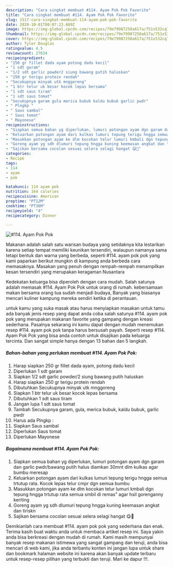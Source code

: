 ```yaml
---
description: "Cara singkat membuat #114. Ayam Pok Pok Favorite"
title: "Cara singkat membuat #114. Ayam Pok Pok Favorite"
slug: 1517-cara-singkat-membuat-114-ayam-pok-pok-favorite
date: 2020-10-01T00:07:23.609Z
image: https://img-global.cpcdn.com/recipes/79e79987250a617a/751x532cq70/114-ayam-pok-pok-foto-resep-utama.jpg
thumbnail: https://img-global.cpcdn.com/recipes/79e79987250a617a/751x532cq70/114-ayam-pok-pok-foto-resep-utama.jpg
cover: https://img-global.cpcdn.com/recipes/79e79987250a617a/751x532cq70/114-ayam-pok-pok-foto-resep-utama.jpg
author: Tyler Douglas
ratingvalue: 4.5
reviewcount: 27634
recipeingredient:
- "250 gr fillet dada ayam potong dadu kecil"
- "1 sdt garam"
- "1/2 sdt garlic powder2 siung bawang putih haluskan"
- "250 gr terigu protein rendah"
- "Secukupnya minyak utk mnggoreng"
- "1 btr telur uk besar kocok lepas bersama"
- "1 sdt saus tiram"
- "1 sdt saus tomat"
- "Secukupnya garam gula merica bubuk kaldu bubuk garlic pwdr"
- " Plngkp "
- " Saus sambal"
- " Saus tomat"
- " Mayonese"
recipeinstructions:
- "Siapkan semua bahan yg diperlukan, lumuri potongan ayam dgn garam dan garlic pwdr/bawang putih halus diamkan 30mnt dlm kulkas agar bumbu meresap"
- "Keluarkan potongan ayam dari kulkas lumuri tepung terigu hngga semua trtutup rata. Kocok lepas telur cmpr dgn semua bumbu"
- "Masukkan potongan ayam ke dlm kocokan telur lumuri kmbali dgn tepung hngga trtutup rata semua smbil di remas&#34; agar hsil gorenganny keriting"
- "Goreng ayam yg sdh dlumuri tepung hngga kuning keemasan angkat dan tiriskn"
- "Sajikan bersama cocolan sesuai selera selagi hangat 😋🍗"
categories:
- Recipe
tags:
- 114
- ayam
- pok

katakunci: 114 ayam pok 
nutrition: 164 calories
recipecuisine: American
preptime: "PT12M"
cooktime: "PT36M"
recipeyield: "4"
recipecategory: Dinner

---
```



![#114. Ayam Pok Pok](https://img-global.cpcdn.com/recipes/79e79987250a617a/751x532cq70/114-ayam-pok-pok-foto-resep-utama.jpg)

Makanan adalah salah satu warisan budaya yang setidaknya kita lestarikan karena setiap tempat memiliki keunikan tersendiri, walaupun namanya sama tetapi bentuk dan warna yang berbeda, seperti #114. ayam pok pok yang kami paparkan berikut mungkin di kampung anda berbeda cara memasaknya. Masakan yang penuh dengan rempah-rempah menampilkan kesan tersendiri yang merupakan keragaman Nusantara



Kedekatan keluarga bisa diperoleh dengan cara mudah. Salah satunya adalah memasak #114. Ayam Pok Pok untuk orang di rumah. kebersamaan makan bersama orang tua sudah menjadi budaya, Banyak yang biasanya mencari kuliner kampung mereka sendiri ketika di perantauan.

untuk kamu yang suka masak atau harus menyiapkan masakan untuk tamu ada banyak jenis resep yang dapat anda coba salah satunya #114. ayam pok pok yang merupakan makanan favorite yang gampang dengan kreasi sederhana. Pasalnya sekarang ini kamu dapat dengan mudah menemukan resep #114. ayam pok pok tanpa harus bersusah payah.
Seperti resep #114. Ayam Pok Pok yang bisa anda contoh untuk disajikan pada keluarga tercinta. Dan sangat simple hanya dengan 13 bahan dan 5 langkah.


<!--inarticleads1-->

##### Bahan-bahan yang perlukan membuat #114. Ayam Pok Pok:

1. Harap siapkan 250 gr fillet dada ayam, potong dadu kecil
1. Diperlukan 1 sdt garam
1. Siapkan 1/2 sdt garlic powder/2 siung bawang putih haluskan
1. Harap siapkan 250 gr terigu protein rendah
1. Dibutuhkan Secukupnya minyak utk mnggoreng
1. Siapkan 1 btr telur uk besar kocok lepas bersama
1. Dibutuhkan 1 sdt saus tiram
1. Jangan lupa 1 sdt saus tomat
1. Tambah Secukupnya garam, gula, merica bubuk, kaldu bubuk, garlic pwdr
1. Harus ada  Plngkp :
1. Siapkan  Saus sambal
1. Diperlukan  Saus tomat
1. Diperlukan  Mayonese




<!--inarticleads2-->

##### Bagaimana membuat  #114. Ayam Pok Pok:

1. Siapkan semua bahan yg diperlukan, lumuri potongan ayam dgn garam dan garlic pwdr/bawang putih halus diamkan 30mnt dlm kulkas agar bumbu meresap
1. Keluarkan potongan ayam dari kulkas lumuri tepung terigu hngga semua trtutup rata. Kocok lepas telur cmpr dgn semua bumbu
1. Masukkan potongan ayam ke dlm kocokan telur lumuri kmbali dgn tepung hngga trtutup rata semua smbil di remas&#34; agar hsil gorenganny keriting
1. Goreng ayam yg sdh dlumuri tepung hngga kuning keemasan angkat dan tiriskn
1. Sajikan bersama cocolan sesuai selera selagi hangat 😋🍗




Demikianlah cara membuat #114. ayam pok pok yang sederhana dan enak. Terima kasih buat waktu anda untuk membaca artikel resep ini. Saya yakin anda bisa berkreasi dengan mudah di rumah. Kami masih mempunyai banyak resep makanan istimewa yang sangat gampang dan teruji, anda bisa mencari di web kami, jika anda terbantu konten ini jangan lupa untuk share dan bookmark halaman website ini karena akan banyak update terbaru untuk resep-resep pilihan yang terbukti dan teruji. Mari ke dapur !!!. 
